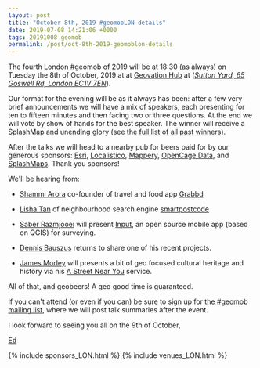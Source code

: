 ```yaml
--- 
layout: post
title: "October 8th, 2019 #geomobLON details"
date: 2019-07-08 14:21:06 +0000
tags: 20191008 geomob
permalink: /post/oct-8th-2019-geomoblon-details
---
```


The fourth London #geomob of 2019 will be at 18:30 (as always) on Tuesday the 8th of October, 2019 at at [Geovation Hub](https://geovation.uk/hub/) at (_[Sutton Yard, 65 Goswell Rd, London EC1V 7EN](https://www.openstreetmap.org/#map=19/51.52435/-0.09975)_).

Our format for the evening will be as it always has been: after a few very brief announcements we will have a mix of speakers, each presenting for ten to fifteen minutes and then facing two or three questions. At the end we will vote by show of hands for the best speaker. The winner will receive a SplashMap and unending glory (see the [full list of all past winners](http://geomobldn.org/past-speakers)). 

After the talks we will head to a nearby pub for beers paid for by our 
generous sponsors: 
[Esri](https://developers.arcgis.com/startups/),
[Localistico](https://localistico.com/),
[Mappery](http://mappery.org),
[OpenCage Data](https://opencagedata.com/), 
and [SplashMaps](http://www.splash-maps.com/).
Thank you sponsors! 

We'll be hearing from:

* [Shammi Arora](https://twitter.com/sarora211) co-founder of travel and food app [Grabbd](https://apps.apple.com/us/app/grabbd-social-foodie-travel/id1060585858?mt=8)

* [Lisha Tan](https://twitter.com/lisha_tan_uk) of neighbourhood search engine
[smartpostcode](https://www.smartpostcode.co.uk/)

* [Saber Razmjooei](https://www.linkedin.com/in/saber-razmjooei-321a753b/) will present [Input](https://inputapp.io), an open source mobile app (based on QGIS) for surveying.

* [Dennis Bauszus](https://twitter.com/goldrydigital) returns to share one of his recent projects. 

* [James Morley](https://twitter.com/jamesinealing) will presents a bit of geo focused cultural heritage and history via his [A Street Near You](https://astreetnearyou.org) service.

All of that, and geobeers! A geo good time is guaranteed.

If you can't attend (or even if you can) be sure to sign up for
[the #geomob mailing list](/mailing-list), where we will post talk summaries after the event.


I look forward to seeing you all on the 9th of October,

[Ed](https://twitter.com/freyfogle)

{% include sponsors_LON.html %}
{% include venues_LON.html %}
